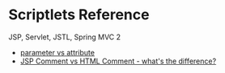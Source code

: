 # Scriptlets Reference
JSP, Servlet, JSTL, Spring MVC 2


- [parameter vs attribute](https://www.javajee.com/parameters-and-attributes-in-servlet#:~:text=Important%20differences%20between%20attributes%20and,be%20objects%20of%20any%20type.)
- [JSP Comment vs HTML Comment - what's the difference?](https://sites.google.com/site/sureshdevang/jsp-comment-vs-html-comment)

